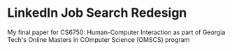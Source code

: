 # LinkedIn Job Search Redesign
My final paper for CS6750: Human-Computer Interaction as part of Georgia Tech's Online Masters in COmputer Science (OMSCS) program
